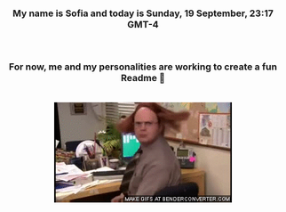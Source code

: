 


<div align="center">
<h3 >My name is Sofia and today is Sunday, 19 September, 23:17 GMT-4</h3><br>
<h3 >For now, me and my personalities are working to create a fun Readme 👋
</h3><br>
<img src='img/dwight.gif' alt='working...'/>
</div>
